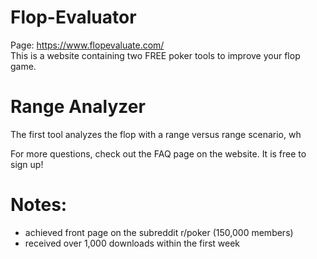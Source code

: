 # Flop-Evaluator
Page: <a href = "https://www.flopevaluate.com/"> https://www.flopevaluate.com/ </a>
<br>
This is a website containing two FREE poker tools to improve your flop game. 

# Range Analyzer
The first tool analyzes the flop with a range versus range scenario, wh

For more questions, check out the FAQ page on the website. It is free to sign up! 

# Notes:
- achieved front page on the subreddit r/poker (150,000 members)
- received over 1,000 downloads within the first week
